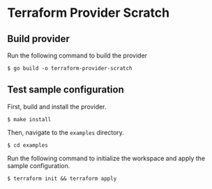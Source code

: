 # Terraform Provider Scratch

## Build provider

Run the following command to build the provider

```shell
$ go build -o terraform-provider-scratch
```

## Test sample configuration

First, build and install the provider.

```shell
$ make install
```

Then, navigate to the `examples` directory.

```shell
$ cd examples
```

Run the following command to initialize the workspace and apply the sample configuration.

```shell
$ terraform init && terraform apply
```
